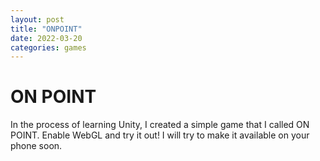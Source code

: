 ```yaml
---
layout: post
title: "ONPOINT"
date: 2022-03-20 
categories: games
---
```



# ON POINT

In the process of learning Unity, I created a simple game that I called ON POINT. Enable WebGL and try it out! 
I will try to make it available on your phone soon.
